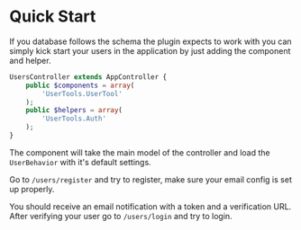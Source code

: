 Quick Start
==========

If you database follows the schema the plugin expects to work with you can simply kick start your users in the application by just adding the component and helper.

```php
UsersController extends AppController {
	public $components = array(
		'UserTools.UserTool'
	);
	public $helpers = array(
		'UserTools.Auth'
	);
}
```

The component will take the main model of the controller and load the ```UserBehavior``` with it's default settings.

Go to ```/users/register``` and try to register, make sure your email config is set up properly.

You should receive an email notification with a token and a verification URL. After verifying your user go to ```/users/login``` and try to login.
